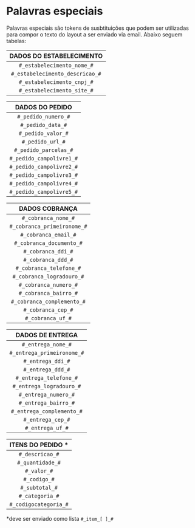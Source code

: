 # Palavras especiais

Palavras especiais são tokens de susbtituições que podem ser utilizadas para compor o texto do layout a ser enviado via email.
Abaixo seguem tabelas:

DADOS DO ESTABELECIMENTO |
:---------------------:  |
`#_estabelecimento_nome_#` |
`#_estabelecimento_descricao_#` |
`#_estabelecimento_cnpj_#` |
`#_estabelecimento_site_#` |

DADOS DO PEDIDO |
:---------------: |
`#_pedido_numero_#` |                        
`#_pedido_data_#` |
`#_pedido_valor_#` |
`#_pedido_url_#` |
`#_pedido_parcelas_#`|
`#_pedido_campolivre1_#`|
`#_pedido_campolivre2_#`|
`#_pedido_campolivre3_#`|
`#_pedido_campolivre4_#`|
`#_pedido_campolivre5_#`|

DADOS COBRANÇA |
:------------: |
`#_cobranca_nome_#` |
`#_cobranca_primeironome_#`|
`#_cobranca_email_#` |
`#_cobranca_documento_#` |
`#_cobranca_ddi_#` |
`#_cobranca_ddd_#` |
`#_cobranca_telefone_#` |
`#_cobranca_logradouro_#` |
`#_cobranca_numero_#` |
`#_cobranca_bairro_#` |
`#_cobranca_complemento_#` |
`#_cobranca_cep_#` |
`#_cobranca_uf_#` |

DADOS DE ENTREGA |
:--------------: |
`#_entrega_nome_#` |
`#_entrega_primeironome_#` |
`#_entrega_ddi_#` |
`#_entrega_ddd_#` |
`#_entrega_telefone_#` |
`#_entrega_logradouro_#` |
`#_entrega_numero_#` |
`#_entrega_bairro_#` |
`#_entrega_complemento_#` |
`#_entrega_cep_#` |
`#_entrega_uf_#` |

ITENS DO PEDIDO *|
:-------------: |
`#_descricao_#` |
`#_quantidade_#` |
`#_valor_#` |
`#_codigo_#`|
`#_subtotal_#`|
`#_categoria_#`|
`#_codigocategoria_#`|

*deve ser enviado como lista `#_item_[ ]_#`



